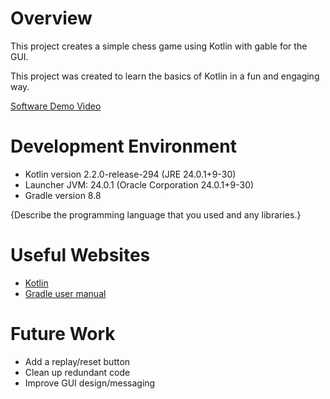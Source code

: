 # Overview

This project creates a simple chess game using Kotlin with gable for the GUI.

This project was created to learn the basics of Kotlin in a fun and engaging way.

[Software Demo Video](https://youtu.be/Ax_bMNjCYMU)

# Development Environment

- Kotlin version 2.2.0-release-294 (JRE 24.0.1+9-30)
- Launcher JVM: 24.0.1 (Oracle Corporation 24.0.1+9-30)
- Gradle version 8.8

{Describe the programming language that you used and any libraries.}

# Useful Websites

- [Kotlin](https://kotlinlang.org/)
- [Gradle user manual](https://docs.gradle.org/current/userguide/userguide.html)

# Future Work

- Add a replay/reset button
- Clean up redundant code
- Improve GUI design/messaging
